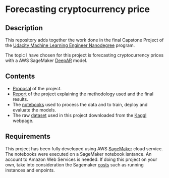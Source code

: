 # Forecasting cryptocurrency price

## Description
This repository adds together the work done in the final Capstone Project of the [Udacity Machine Learning Engineer Nanodegree](https://www.udacity.com/course/machine-learning-engineer-nanodegree--nd009t) program.

The topic I have chosen for this project is forecasting cryptocurrency prices with a AWS SageMaker [DeepAR](https://docs.aws.amazon.com/sagemaker/latest/dg/deepar.html) model.

## Contents
* [Proposal](https://github.com/lluccardoner/udacity-machine-learning-engineer-nanodegree/blob/main/capstone-project/proposal.pdf) of the project.
* [Report](https://github.com/lluccardoner/udacity-machine-learning-engineer-nanodegree/blob/main/capstone-project/Capstone%20Project%20Report.pdf) of the project explaining the methodology used and the final results.
* The [notebooks](https://github.com/lluccardoner/udacity-machine-learning-engineer-nanodegree/tree/main/capstone-project/notebooks) used to process the data and to train, deploy and evaluate the models.
* The raw [dataset](https://github.com/lluccardoner/udacity-machine-learning-engineer-nanodegree/tree/main/capstone-project/data/raw) used in this project downloaded from the [Kaggl](https://www.kaggle.com/sudalairajkumar/cryptocurrencypricehistory) webpage.

## Requirements
This project has been fully developed using AWS [SageMaker](https://aws.amazon.com/sagemaker/) cloud service. The notebooks were executed on a SageMaker notebook isntance. An account to Amazon Web Services is needed. If doing this project on your own, take into consideration the Sagemaker [costs](https://aws.amazon.com/sagemaker/pricing/) such as running instances and enpoints.
